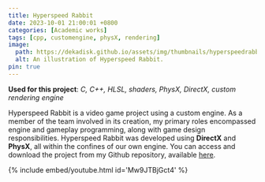 ```yaml
---
title: Hyperspeed Rabbit
date: 2023-10-01 21:00:01 +0800
categories: [Academic works]
tags: [cpp, customengine, physX, rendering]
image:
  path: https://dekadisk.github.io/assets/img/thumbnails/hyperspeedrabbit.png
  alt: An illustration of Hyperspeed Rabbit.
pin: true
---
```

__Used for this project__: *C, C++, HLSL, shaders, PhysX, DirectX, custom rendering engine*

Hyperspeed Rabbit is a video game project using a custom engine.  As a member of the team involved in its creation, my primary roles encompassed engine and gameplay programming, along with game design responsibilities. Hyperspeed Rabbit was developed using **DirectX** and **PhysX**, all within the confines of our own engine. You can access and download the project from my Github repository, available [here](https://github.com/Dekadisk/HyperspeedRabbit).

{% include embed/youtube.html id='Mw9JTBjGct4' %}
